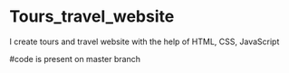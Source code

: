 # Tours_travel_website
I create tours and travel website with the help of HTML, CSS, JavaScript

#code is present on master branch
